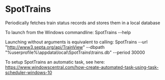 # SpotTrains
Periodically fetches train status records and stores them in a local database

To launch from the Windows commandline: 
	SpotTrains --help

Launching without arguments is equivalent to calling:
	SpotTrains --url "http://www3.septa.org/api/TrainView" --dbpath "%userprofile%\appdata\local\SpotTrains\trains.db" --period 30000

To setup SpotTrains an automatic task, see here:
	https://www.windowscentral.com/how-create-automated-task-using-task-scheduler-windows-10